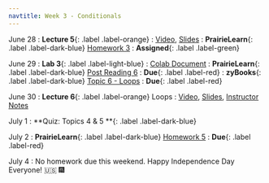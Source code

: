 ```yaml
---
navtitle: Week 3 - Conditionals
---
```


June 28 
: **Lecture 5**{: .label .label-orange}[](#)
  : [Video](#), [Slides](#)
: **PrairieLearn**{: .label .label-dark-blue}  [Homework 3](#)
  : **Assigned**{: .label .label-green} 

June 29
: **Lab 3**{: .label .label-light-blue}[](#)
  : [Colab Document](#)
: **PrairieLearn**{: .label .label-dark-blue}  [Post Reading 6](#)
  : **Due**{: .label .label-red} 
: **zyBooks**{: .label .label-dark-blue} [Topic 6 - Loops](#)
  : **Due**{: .label .label-red} 

June 30 
: **Lecture 6**{: .label .label-orange}[](#) Loops
  : [Video](#), [Slides](#), [Instructor Notes](#)

July 1
: **Quiz: Topics 4 & 5 **{: .label .label-dark-blue}  

July 2
: **PrairieLearn**{: .label .label-dark-blue} [Homework 5](#)
  : **Due**{: .label .label-red} 

July 4 
: No homework due this weekend. Happy Independence Day Everyone! 🇺🇸  🎆


